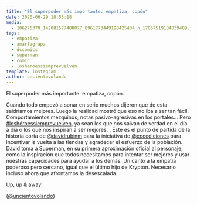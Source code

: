 ```yaml
---
title: "El superpoder más importante: empatiza, copón"
date: 2020-06-29 18:53:18
media: 
  - 106275370_142081577488077_8961773449198425434_n_17857519184039409.jpg
tags: 
  - empatiza
  - amarlagrapa
  - dccomics
  - superman
  - comic
  - losheroessiemprevuelven
template: instagram
author: uncientovolando
---
```


El superpoder más importante: empatiza, copón.


Cuando todo empezó a sonar en serio muchos dijeron que de esta saldríamos mejores. Luego la realidad mostró que eso no iba a ser tan fácil. Comportamientos mezquinos, notas pasivo-agresivas en los portales... Pero [#loshéroessiemprevuelven](/tags/losheroessiemprevuelven), ya sean los que nos salvan de verdad en el día a día o los que nos inspiran a ser mejores. .
Este es el punto de partida de la historia corta de [@davidrubinm](https://instagram.com/davidrubinm) para la iniciativa de [@eccediciones](https://instagram.com/eccediciones) para incentivar la vuelta a las tiendas y agradecer el esfuerzo de la población. David toma a Superman, en su primera aproximación oficial al personaje, como la inspiración que todos necesitamos para intentar ser mejores y usar nuestras capacidades para ayudar a los demás. Un canto a la empatía poderoso pero cercano, igual que el último hijo de Krypton. Necesario incluso ahora que afrontamos la desescalada.


Up, up & away!


([@uncientovolando](https://instagram.com/uncientovolando))







